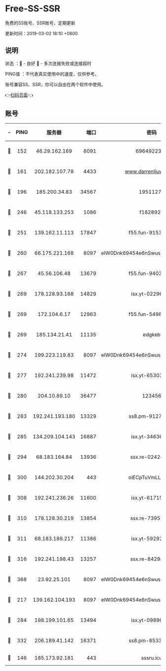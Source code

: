 # Free-SS-SSR

免费的SS账号、SSR账号，定期更新

更新时间：2019-03-02 18:10 +0800

## 说明

状态     ：🙂 - 良好 🙁 - 多次连接失败或连接超时

PING值   ：不代表真实使用中的速度，仅供参考。

账号兼容SS、SSR，你可以自由在两个软件中使用。

👉[扫码页面](https://liesauer.github.io/free-ss-ssr.github.io/)👈

## 账号

|-|PING|服务器|端口|密码|加密方式|区域|
|:----:|:----:|:-----:|-----:|:----:|:----:|:----:|
|🙂|152|46.29.162.169|8091|6964922356|aes-256-cfb|RU|
|🙂|161|202.182.107.78|4433|www.darrenliuwei.com|aes-256-cfb|JP|
|🙂|196|185.200.34.83|34567|19511276|aes-256-cfb|US|
|🙂|246|45.118.133.253|1086|f1828920|aes-256-cfb|SG|
|🙂|251|139.162.11.113|17847|f55.fun-91530926|aes-256-cfb|SG|
|🙂|260|66.175.221.168|8097|eIW0Dnk69454e6nSwuspv9DmS201tQ0D|aes-256-cfb|US|
|🙂|267|45.56.106.48|13679|f55.fun-94035018|aes-256-cfb|US|
|🙂|269|178.128.93.168|14829|isx.yt-02296578|aes-256-cfb|SG|
|🙂|269|172.104.6.17|12963|f55.fun-54984893|aes-256-cfb|US|
|🙂|269|185.134.21.41|11135|edgkeb|aes-256-cfb|GB|
|🙂|274|199.223.119.83|8097|eIW0Dnk69454e6nSwuspv9DmS201tQ0D|aes-256-cfb|US|
|🙂|277|192.241.239.98|11472|isx.yt-65303536|aes-256-cfb|US|
|🙂|280|204.10.89.10|36477|123456|aes-256-cfb|US|
|🙂|283|192.241.193.180|13329|ss8.pm-91273278|aes-256-cfb|US|
|🙂|285|134.209.104.143|16887|isx.yt-34636284|aes-256-cfb|SG|
|🙂|294|68.183.164.84|13936|ssx.re-02428773|aes-256-cfb|US|
|🙂|300|144.202.30.204|443|oiECpTuVmLLxk4Ts|aes-256-cfb|US|
|🙂|308|192.241.236.26|11600|isx.yt-61715029|aes-256-cfb|US|
|🙂|310|178.128.30.219|13854|ssx.re-73952571|aes-256-cfb|SG|
|🙂|311|68.183.189.217|11386|isx.yt-59292721|aes-256-cfb|SG|
|🙂|316|192.241.198.43|13257|ssx.re-84294373|aes-256-cfb|US|
|🙂|368|23.92.25.101|8097|eIW0Dnk69454e6nSwuspv9DmS201tQ0D|aes-256-cfb|US|
|🙂|217|139.162.104.193|8097|eIW0Dnk69454e6nSwuspv9DmS201tQ0D|aes-256-cfb|JP|
|🙂|284|198.199.101.65|13494|isx.yt-09896411|aes-256-cfb|US|
|🙂|332|206.189.41.142|16371|ss8.pm-85330521|aes-256-cfb|SG|
|🙁|146|185.173.92.181|443|sssru.icu|rc4-md5|RU|
